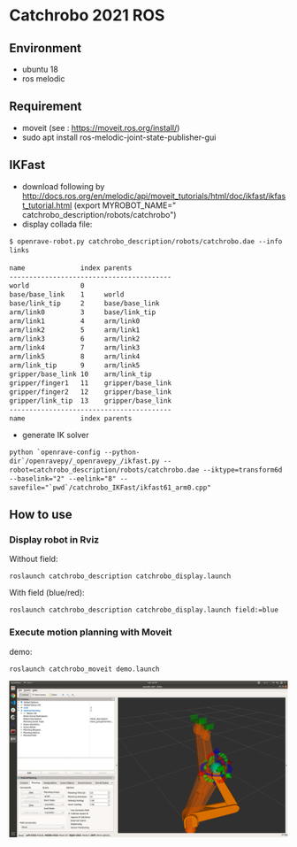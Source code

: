# Catchrobo 2021 ROS

## Environment
- ubuntu 18
- ros melodic

## Requirement
- moveit (see : https://moveit.ros.org/install/)
- sudo apt install ros-melodic-joint-state-publisher-gui 

## IKFast  
- download following by http://docs.ros.org/en/melodic/api/moveit_tutorials/html/doc/ikfast/ikfast_tutorial.html  (export MYROBOT_NAME=" catchrobo_description/robots/catchrobo")  
- display collada file:
```
$ openrave-robot.py catchrobo_description/robots/catchrobo.dae --info links

name              index parents          
-----------------------------------------
world             0                      
base/base_link    1     world            
base/link_tip     2     base/base_link   
arm/link0         3     base/link_tip    
arm/link1         4     arm/link0        
arm/link2         5     arm/link1        
arm/link3         6     arm/link2        
arm/link4         7     arm/link3        
arm/link5         8     arm/link4        
arm/link_tip      9     arm/link5        
gripper/base_link 10    arm/link_tip     
gripper/finger1   11    gripper/base_link
gripper/finger2   12    gripper/base_link
gripper/link_tip  13    gripper/base_link
-----------------------------------------
name              index parents          

```
- generate IK solver
```
python `openrave-config --python-dir`/openravepy/_openravepy_/ikfast.py --robot=catchrobo_description/robots/catchrobo.dae --iktype=transform6d --baselink="2" --eelink="8" --savefile="`pwd`/catchrobo_IKFast/ikfast61_arm0.cpp"
```

## How to use
### Display robot in Rviz
Without field:
```
roslaunch catchrobo_description catchrobo_display.launch 
```
With field (blue/red):
```
roslaunch catchrobo_description catchrobo_display.launch field:=blue
```
### Execute motion planning with Moveit
demo:
```
roslaunch catchrobo_moveit demo.launch 
```
![demo](moveit_demo.png)